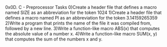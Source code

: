 0x0D. C - Preprocessor
Tasks
0)Create a header file that defines a macro named SIZE as an abbreviation for the token 1024
1)Create a header file that defines a macro named PI as an abbreviation for the token 3.14159265359
2)Write a program that prints the name of the file it was compiled from, followed by a new line.
3)Write a function-like macro ABS(x) that computes the absolute value of a number x.
4)Write a function-like macro SUM(x, y) that computes the sum of the numbers x and y.

